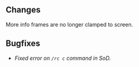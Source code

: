 ## Changes

More info frames are no longer clamped to screen.

## Bugfixes

- *Fixed error on `/rc c` command in SoD.*
